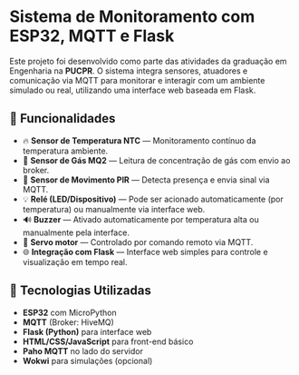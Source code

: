 # Sistema de Monitoramento com ESP32, MQTT e Flask

Este projeto foi desenvolvido como parte das atividades da graduação em Engenharia na **PUCPR**. O sistema integra sensores, atuadores e comunicação via MQTT para monitorar e interagir com um ambiente simulado ou real, utilizando uma interface web baseada em Flask.

## 🔧 Funcionalidades

- 🔥 **Sensor de Temperatura NTC** — Monitoramento contínuo da temperatura ambiente.
- 🧯 **Sensor de Gás MQ2** — Leitura de concentração de gás com envio ao broker.
- 🚨 **Sensor de Movimento PIR** — Detecta presença e envia sinal via MQTT.
- 💡 **Relé (LED/Dispositivo)** — Pode ser acionado automaticamente (por temperatura) ou manualmente via interface web.
- 🔊 **Buzzer** — Ativado automaticamente por temperatura alta ou manualmente pela interface.
- 🧠 **Servo motor** — Controlado por comando remoto via MQTT.
- 🌐 **Integração com Flask** — Interface web simples para controle e visualização em tempo real.

## 🧪 Tecnologias Utilizadas

- **ESP32** com MicroPython
- **MQTT** (Broker: HiveMQ)
- **Flask (Python)** para interface web
- **HTML/CSS/JavaScript** para front-end básico
- **Paho MQTT** no lado do servidor
- **Wokwi** para simulações (opcional)
